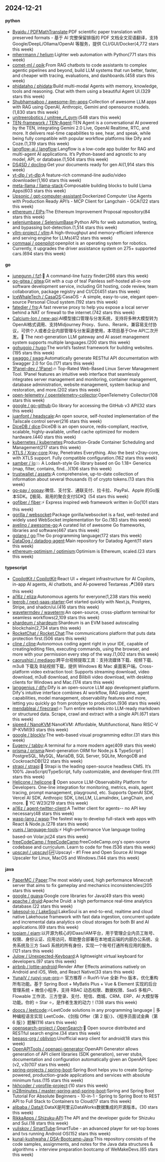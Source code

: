 ## 2024-12-21

#### python
* [Byaidu / PDFMathTranslate](https://github.com/Byaidu/PDFMathTranslate):PDF scientific paper translation with preserved formats - 基于 AI 完整保留排版的 PDF 文档全文双语翻译，支持 Google/DeepL/Ollama/OpenAI 等服务，提供 CLI/GUI/Docker(4,772 stars this week)
* [mherrmann / helium](https://github.com/mherrmann/helium):Lighter web automation with Python(771 stars this week)
* [comet-ml / opik](https://github.com/comet-ml/opik):From RAG chatbots to code assistants to complex agentic pipelines and beyond, build LLM systems that run better, faster, and cheaper with tracing, evaluations, and dashboards.(458 stars this week)
* [phidatahq / phidata](https://github.com/phidatahq/phidata):Build multi-modal Agents with memory, knowledge, tools and reasoning. Chat with them using a beautiful Agent UI.(329 stars this week)
* [Shubhamsaboo / awesome-llm-apps](https://github.com/Shubhamsaboo/awesome-llm-apps):Collection of awesome LLM apps with RAG using OpenAI, Anthropic, Gemini and opensource models.(1,830 stars this week)
* [unitreerobotics / unitree_rl_gym](https://github.com/unitreerobotics/unitree_rl_gym):(548 stars this week)
* [TEN-framework / TEN-Agent](https://github.com/TEN-framework/TEN-Agent):TEN Agent is a conversational AI powered by the TEN, integrating Gemini 2.0 Live, OpenAI Realtime, RTC, and more. It delivers real-time capabilities to see, hear, and speak, while being fully compatible with popular workflow platforms like Dify and Coze.(1,319 stars this week)
* [langflow-ai / langflow](https://github.com/langflow-ai/langflow):Langflow is a low-code app builder for RAG and multi-agent AI applications. It’s Python-based and agnostic to any model, API, or database.(1,504 stars this week)
* [DS4SD / docling](https://github.com/DS4SD/docling):Get your documents ready for gen AI(1,914 stars this week)
* [yt-dlp / yt-dlp](https://github.com/yt-dlp/yt-dlp):A feature-rich command-line audio/video downloader(1,160 stars this week)
* [meta-llama / llama-stack](https://github.com/meta-llama/llama-stack):Composable building blocks to build Llama Apps(603 stars this week)
* [Upsonic / gpt-computer-assistant](https://github.com/Upsonic/gpt-computer-assistant):Dockerized Computer Use Agents with Production Ready API’s - MCP Client for Langchain - GCA(122 stars this week)
* [ethereum / EIPs](https://github.com/ethereum/EIPs):The Ethereum Improvement Proposal repository(84 stars this week)
* [seleniumbase / SeleniumBase](https://github.com/seleniumbase/SeleniumBase):Python APIs for web automation, testing, and bypassing bot-detection.(1,514 stars this week)
* [vllm-project / vllm](https://github.com/vllm-project/vllm):A high-throughput and memory-efficient inference and serving engine for LLMs(412 stars this week)
* [commaai / openpilot](https://github.com/commaai/openpilot):openpilot is an operating system for robotics. Currently, it upgrades the driver assistance system on 275+ supported cars.(694 stars this week)

#### go
* [junegunn / fzf](https://github.com/junegunn/fzf):🌸 A command-line fuzzy finder(266 stars this week)
* [go-gitea / gitea](https://github.com/go-gitea/gitea):Git with a cup of tea! Painless self-hosted all-in-one software development service, including Git hosting, code review, team collaboration, package registry and CI/CD(451 stars this week)
* [IceWhaleTech / CasaOS](https://github.com/IceWhaleTech/CasaOS):CasaOS - A simple, easy-to-use, elegant open-source Personal Cloud system.(192 stars this week)
* [fatedier / frp](https://github.com/fatedier/frp):A fast reverse proxy to help you expose a local server behind a NAT or firewall to the internet.(742 stars this week)
* [Calcium-Ion / new-api](https://github.com/Calcium-Ion/new-api):AI模型接口管理与分发系统，支持将多种大模型转为OpenAI格式调用、支持Midjourney Proxy、Suno、Rerank，兼容易支付协议，可供个人或者企业内部管理与分发渠道使用，本项目基于One API二次开发。🍥 The next-generation LLM gateway and AI asset management system supports multiple languages.(200 stars this week)
* [gohugoio / hugo](https://github.com/gohugoio/hugo):The world’s fastest framework for building websites.(195 stars this week)
* [swaggo / swag](https://github.com/swaggo/swag):Automatically generate RESTful API documentation with Swagger 2.0 for Go.(171 stars this week)
* [1Panel-dev / 1Panel](https://github.com/1Panel-dev/1Panel):🔥 Top-Rated Web-Based Linux Server Management Tool. 1Panel features an intuitive web interface that seamlessly integrates server management and monitoring, container management, database administration, website management, system backup and restoration, and more.(202 stars this week)
* [open-telemetry / opentelemetry-collector](https://github.com/open-telemetry/opentelemetry-collector):OpenTelemetry Collector(108 stars this week)
* [google / go-github](https://github.com/google/go-github):Go library for accessing the GitHub v3 API(32 stars this week)
* [juanfont / headscale](https://github.com/juanfont/headscale):An open source, self-hosted implementation of the Tailscale control server(216 stars this week)
* [DiceDB / dice](https://github.com/DiceDB/dice):DiceDB is an open source, redis-compliant, reactive, scalable, highly-available, unified cache optimized for modern hardware.(440 stars this week)
* [kubernetes / kubernetes](https://github.com/kubernetes/kubernetes):Production-Grade Container Scheduling and Management(217 stars this week)
* [XTLS / Xray-core](https://github.com/XTLS/Xray-core):Xray, Penetrates Everything. Also the best v2ray-core, with XTLS support. Fully compatible configuration.(162 stars this week)
* [samber / lo](https://github.com/samber/lo):💥 A Lodash-style Go library based on Go 1.18+ Generics (map, filter, contains, find...)(106 stars this week)
* [trustwallet / assets](https://github.com/trustwallet/assets):A comprehensive, up-to-date collection of information about several thousands (!) of crypto tokens.(13 stars this week)
* [go-pay / gopay](https://github.com/go-pay/gopay):微信、支付宝、通联支付、拉卡拉、PayPal、Apple 的Go版本SDK。【极简、易用的聚合支付SDK】(54 stars this week)
* [gofiber / fiber](https://github.com/gofiber/fiber):⚡️ Express inspired web framework written in Go(101 stars this week)
* [gorilla / websocket](https://github.com/gorilla/websocket):Package gorilla/websocket is a fast, well-tested and widely used WebSocket implementation for Go.(183 stars this week)
* [avelino / awesome-go](https://github.com/avelino/awesome-go):A curated list of awesome Go frameworks, libraries and software(467 stars this week)
* [golang / go](https://github.com/golang/go):The Go programming language(172 stars this week)
* [DataDog / datadog-agent](https://github.com/DataDog/datadog-agent):Main repository for Datadog Agent(11 stars this week)
* [ethereum-optimism / optimism](https://github.com/ethereum-optimism/optimism):Optimism is Ethereum, scaled.(23 stars this week)

#### typescript
* [CopilotKit / CopilotKit](https://github.com/CopilotKit/CopilotKit):React UI + elegant infrastructure for AI Copilots, in-app AI agents, AI chatbots, and AI-powered Textareas 🪁(369 stars this week)
* [ai16z / eliza](https://github.com/ai16z/eliza):Autonomous agents for everyone(1,238 stars this week)
* [leerob / next-saas-starter](https://github.com/leerob/next-saas-starter):Get started quickly with Next.js, Postgres, Stripe, and shadcn/ui.(416 stars this week)
* [wavetermdev / waveterm](https://github.com/wavetermdev/waveterm):An open-source, cross-platform terminal for seamless workflows(2,109 stars this week)
* [shardeum / shardeum](https://github.com/shardeum/shardeum):Shardeum is an EVM based autoscaling blockchain(2,734 stars this week)
* [RocketChat / Rocket.Chat](https://github.com/RocketChat/Rocket.Chat):The communications platform that puts data protection first.(506 stars this week)
* [cline / cline](https://github.com/cline/cline):Autonomous coding agent right in your IDE, capable of creating/editing files, executing commands, using the browser, and more with your permission every step of the way.(1,002 stars this week)
* [caorushizi / mediago](https://github.com/caorushizi/mediago):跨平台视频提取工具：支持流媒体下载、视频下载、m3u8 下载及 B站视频下载，提供 Windows 和 Mac 桌面客户端。Cross-platform video extraction tool: Supports streaming download, video download, m3u8 download, and Bilibili video download, with desktop clients for Windows and Mac.(174 stars this week)
* [langgenius / dify](https://github.com/langgenius/dify):Dify is an open-source LLM app development platform. Dify's intuitive interface combines AI workflow, RAG pipeline, agent capabilities, model management, observability features and more, letting you quickly go from prototype to production.(936 stars this week)
* [mendableai / firecrawl](https://github.com/mendableai/firecrawl):🔥 Turn entire websites into LLM-ready markdown or structured data. Scrape, crawl and extract with a single API.(671 stars this week)
* [sipeed / NanoKVM](https://github.com/sipeed/NanoKVM):NanoKVM: Affordable, Multifunctional, Nano RISC-V IP-KVM(93 stars this week)
* [google / blockly](https://github.com/google/blockly):The web-based visual programming editor.(31 stars this week)
* [Eugeny / tabby](https://github.com/Eugeny/tabby):A terminal for a more modern age(409 stars this week)
* [prisma / prisma](https://github.com/prisma/prisma):Next-generation ORM for Node.js & TypeScript | PostgreSQL, MySQL, MariaDB, SQL Server, SQLite, MongoDB and CockroachDB(122 stars this week)
* [strapi / strapi](https://github.com/strapi/strapi):🚀 Strapi is the leading open-source headless CMS. It’s 100% JavaScript/TypeScript, fully customizable, and developer-first.(111 stars this week)
* [Helicone / helicone](https://github.com/Helicone/helicone):🧊 Open source LLM-Observability Platform for Developers. One-line integration for monitoring, metrics, evals, agent tracing, prompt management, playground, etc. Supports OpenAI SDK, Vercel AI SDK, Anthropic SDK, LiteLLM, LLamaIndex, LangChain, and more. 🍓 YC W23(219 stars this week)
* [ai16z / agent-twitter-client](https://github.com/ai16z/agent-twitter-client):A Twitter client for agents-- no API key necessary(48 stars this week)
* [wasp-lang / wasp](https://github.com/wasp-lang/wasp):The fastest way to develop full-stack web apps with React & Node.js.(278 stars this week)
* [vuejs / language-tools](https://github.com/vuejs/language-tools):⚡ High-performance Vue language tooling based-on Volar.js(24 stars this week)
* [freeCodeCamp / freeCodeCamp](https://github.com/freeCodeCamp/freeCodeCamp):freeCodeCamp.org's open-source codebase and curriculum. Learn to code for free.(536 stars this week)
* [upscayl / upscayl](https://github.com/upscayl/upscayl):🆙 Upscayl - #1 Free and Open Source AI Image Upscaler for Linux, MacOS and Windows.(144 stars this week)

#### java
* [PaperMC / Paper](https://github.com/PaperMC/Paper):The most widely used, high performance Minecraft server that aims to fix gameplay and mechanics inconsistencies(205 stars this week)
* [google / guava](https://github.com/google/guava):Google core libraries for Java(49 stars this week)
* [apache / druid](https://github.com/apache/druid):Apache Druid: a high performance real-time analytics database.(22 stars this week)
* [lakesoul-io / LakeSoul](https://github.com/lakesoul-io/LakeSoul):LakeSoul is an end-to-end, realtime and cloud native Lakehouse framework with fast data ingestion, concurrent update and incremental data analytics on cloud storages for both BI and AI applications.(69 stars this week)
* [topiam / eiam](https://github.com/topiam/eiam):以开源为核心的IDaas/IAM平台，用于管理企业内员工账号、权限、身份认证、应用访问，帮助整合部署在本地或云端的内部办公系统、业务系统及三方 SaaS 系统的所有身份，实现一个账号打通所有应用的服务。(121 stars this week)
* [Julow / Unexpected-Keyboard](https://github.com/Julow/Unexpected-Keyboard):A lightweight virtual keyboard for developers.(97 stars this week)
* [airbnb / lottie-android](https://github.com/airbnb/lottie-android):Render After Effects animations natively on Android and iOS, Web, and React Native(33 stars this week)
* [YunaiV / ruoyi-vue-pro](https://github.com/YunaiV/ruoyi-vue-pro):🔥 官方推荐 🔥 RuoYi-Vue 全新 Pro 版本，优化重构所有功能。基于 Spring Boot + MyBatis Plus + Vue & Element 实现的后台管理系统 + 微信小程序，支持 RBAC 动态权限、数据权限、SaaS 多租户、Flowable 工作流、三方登录、支付、短信、商城、CRM、ERP、AI 大模型等功能。你的 ⭐️ Star ⭐️，是作者生发的动力！(138 stars this week)
* [doocs / leetcode](https://github.com/doocs/leetcode):🔥LeetCode solutions in any programming language | 多种编程语言实现 LeetCode、《剑指 Offer（第 2 版）》、《程序员面试金典（第 6 版）》题解(116 stars this week)
* [opensearch-project / OpenSearch](https://github.com/opensearch-project/OpenSearch):🔎 Open source distributed and RESTful search engine.(34 stars this week)
* [bepass-org / oblivion](https://github.com/bepass-org/oblivion):Unofficial warp client for android(18 stars this week)
* [OpenAPITools / openapi-generator](https://github.com/OpenAPITools/openapi-generator):OpenAPI Generator allows generation of API client libraries (SDK generation), server stubs, documentation and configuration automatically given an OpenAPI Spec (v2, v3)(107 stars this week)
* [spring-projects / spring-boot](https://github.com/spring-projects/spring-boot):Spring Boot helps you to create Spring-powered, production-grade applications and services with absolute minimum fuss.(115 stars this week)
* [hkhcoder / vprofile-project](https://github.com/hkhcoder/vprofile-project):(10 stars this week)
* [in28minutes / master-spring-and-spring-boot](https://github.com/in28minutes/master-spring-and-spring-boot):Spring and Spring Boot Tutorial For Absolute Beginners - 10-in-1 - Spring to Spring Boot to REST API to Full Stack to Containers to Cloud(17 stars this week)
* [alibaba / DataX](https://github.com/alibaba/DataX):DataX是阿里云DataWorks数据集成的开源版本。(30 stars this week)
* [RikkaApps / Shizuku-API](https://github.com/RikkaApps/Shizuku-API):The API and the developer guide for Shizuku and Sui.(18 stars this week)
* [yuliskov / SmartTube](https://github.com/yuliskov/SmartTube):SmartTube - an advanced player for set-top boxes and tvs running Android OS(152 stars this week)
* [kunal-kushwaha / DSA-Bootcamp-Java](https://github.com/kunal-kushwaha/DSA-Bootcamp-Java):This repository consists of the code samples, assignments, and notes for the Java data structures & algorithms + interview preparation bootcamp of WeMakeDevs.(65 stars this week)
